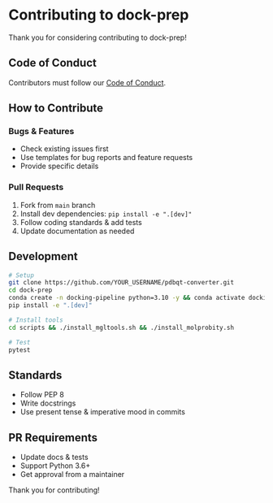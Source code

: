 # Contributing to dock-prep

Thank you for considering contributing to dock-prep!

## Code of Conduct

Contributors must follow our [Code of Conduct](CODE_OF_CONDUCT.md).

## How to Contribute

### Bugs & Features
- Check existing issues first
- Use templates for bug reports and feature requests
- Provide specific details

### Pull Requests
1. Fork from `main` branch
2. Install dev dependencies: `pip install -e ".[dev]"`
3. Follow coding standards & add tests
4. Update documentation as needed

## Development

```bash
# Setup
git clone https://github.com/YOUR_USERNAME/pdbqt-converter.git
cd dock-prep
conda create -n docking-pipeline python=3.10 -y && conda activate docking-pipeline
pip install -e ".[dev]"

# Install tools
cd scripts && ./install_mgltools.sh && ./install_molprobity.sh

# Test
pytest
```

## Standards
- Follow PEP 8
- Write docstrings
- Use present tense & imperative mood in commits

## PR Requirements
- Update docs & tests
- Support Python 3.6+
- Get approval from a maintainer

Thank you for contributing! 